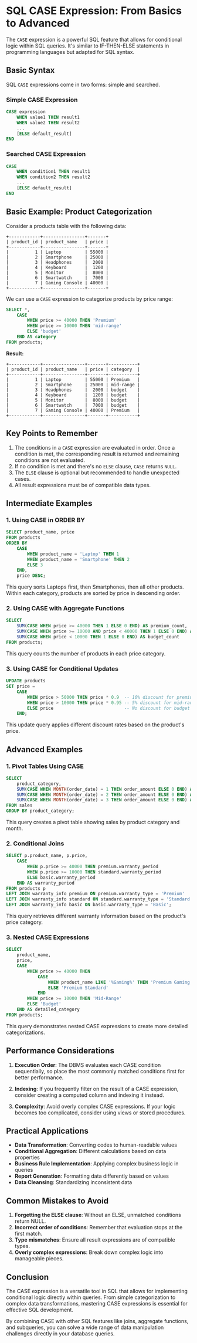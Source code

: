 # SQL CASE Expression: From Basics to Advanced

The `CASE` expression is a powerful SQL feature that allows for conditional logic within SQL queries. It's similar to IF-THEN-ELSE statements in programming languages but adapted for SQL syntax.

## Basic Syntax

SQL `CASE` expressions come in two forms: simple and searched.

### Simple CASE Expression

```sql
CASE expression
    WHEN value1 THEN result1
    WHEN value2 THEN result2
    ...
    [ELSE default_result]
END
```

### Searched CASE Expression

```sql
CASE
    WHEN condition1 THEN result1
    WHEN condition2 THEN result2
    ...
    [ELSE default_result]
END
```

## Basic Example: Product Categorization

Consider a products table with the following data:

```
+------------+----------------+-------+
| product_id | product_name   | price |
+------------+----------------+-------+
|          1 | Laptop         | 55000 |
|          2 | Smartphone     | 25000 |
|          3 | Headphones     |  2000 |
|          4 | Keyboard       |  1200 |
|          5 | Monitor        |  8000 |
|          6 | Smartwatch     |  7000 |
|          7 | Gaming Console | 40000 |
+------------+----------------+-------+
```

We can use a `CASE` expression to categorize products by price range:

```sql
SELECT *,
    CASE
        WHEN price >= 40000 THEN 'Premium'
        WHEN price >= 10000 THEN 'mid-range'
        ELSE 'budget'
    END AS category
FROM products;
```

**Result:**

```
+------------+----------------+-------+-----------+
| product_id | product_name   | price | category  |
+------------+----------------+-------+-----------+
|          1 | Laptop         | 55000 | Premium   |
|          2 | Smartphone     | 25000 | mid-range |
|          3 | Headphones     |  2000 | budget    |
|          4 | Keyboard       |  1200 | budget    |
|          5 | Monitor        |  8000 | budget    |
|          6 | Smartwatch     |  7000 | budget    |
|          7 | Gaming Console | 40000 | Premium   |
+------------+----------------+-------+-----------+
```

## Key Points to Remember

1. The conditions in a `CASE` expression are evaluated in order. Once a condition is met, the corresponding result is returned and remaining conditions are not evaluated.
2. If no condition is met and there's no `ELSE` clause, `CASE` returns `NULL`.
3. The `ELSE` clause is optional but recommended to handle unexpected cases.
4. All result expressions must be of compatible data types.

## Intermediate Examples

### 1. Using CASE in ORDER BY

```sql
SELECT product_name, price
FROM products
ORDER BY
    CASE
        WHEN product_name = 'Laptop' THEN 1
        WHEN product_name = 'Smartphone' THEN 2
        ELSE 3
    END,
    price DESC;
```

This query sorts Laptops first, then Smartphones, then all other products. Within each category, products are sorted by price in descending order.

### 2. Using CASE with Aggregate Functions

```sql
SELECT
    SUM(CASE WHEN price >= 40000 THEN 1 ELSE 0 END) AS premium_count,
    SUM(CASE WHEN price >= 10000 AND price < 40000 THEN 1 ELSE 0 END) AS midrange_count,
    SUM(CASE WHEN price < 10000 THEN 1 ELSE 0 END) AS budget_count
FROM products;
```

This query counts the number of products in each price category.

### 3. Using CASE for Conditional Updates

```sql
UPDATE products
SET price =
    CASE
        WHEN price > 50000 THEN price * 0.9  -- 10% discount for premium items
        WHEN price > 10000 THEN price * 0.95 -- 5% discount for mid-range items
        ELSE price                           -- No discount for budget items
    END;
```

This update query applies different discount rates based on the product's price.

## Advanced Examples

### 1. Pivot Tables Using CASE

```sql
SELECT
    product_category,
    SUM(CASE WHEN MONTH(order_date) = 1 THEN order_amount ELSE 0 END) AS Jan_Sales,
    SUM(CASE WHEN MONTH(order_date) = 2 THEN order_amount ELSE 0 END) AS Feb_Sales,
    SUM(CASE WHEN MONTH(order_date) = 3 THEN order_amount ELSE 0 END) AS Mar_Sales
FROM sales
GROUP BY product_category;
```

This query creates a pivot table showing sales by product category and month.

### 2. Conditional Joins

```sql
SELECT p.product_name, p.price,
    CASE
        WHEN p.price >= 40000 THEN premium.warranty_period
        WHEN p.price >= 10000 THEN standard.warranty_period
        ELSE basic.warranty_period
    END AS warranty_period
FROM products p
LEFT JOIN warranty_info premium ON premium.warranty_type = 'Premium'
LEFT JOIN warranty_info standard ON standard.warranty_type = 'Standard'
LEFT JOIN warranty_info basic ON basic.warranty_type = 'Basic';
```

This query retrieves different warranty information based on the product's price category.

### 3. Nested CASE Expressions

```sql
SELECT
    product_name,
    price,
    CASE
        WHEN price >= 40000 THEN
            CASE
                WHEN product_name LIKE '%Gaming%' THEN 'Premium Gaming'
                ELSE 'Premium Standard'
            END
        WHEN price >= 10000 THEN 'Mid-Range'
        ELSE 'Budget'
    END AS detailed_category
FROM products;
```

This query demonstrates nested CASE expressions to create more detailed categorizations.

## Performance Considerations

1. **Execution Order**: The DBMS evaluates each CASE condition sequentially, so place the most commonly matched conditions first for better performance.

2. **Indexing**: If you frequently filter on the result of a CASE expression, consider creating a computed column and indexing it instead.

3. **Complexity**: Avoid overly complex CASE expressions. If your logic becomes too complicated, consider using views or stored procedures.

## Practical Applications

- **Data Transformation**: Converting codes to human-readable values
- **Conditional Aggregation**: Different calculations based on data properties
- **Business Rule Implementation**: Applying complex business logic in queries
- **Report Generation**: Formatting data differently based on values
- **Data Cleansing**: Standardizing inconsistent data

## Common Mistakes to Avoid

1. **Forgetting the ELSE clause**: Without an ELSE, unmatched conditions return NULL.
2. **Incorrect order of conditions**: Remember that evaluation stops at the first match.
3. **Type mismatches**: Ensure all result expressions are of compatible types.
4. **Overly complex expressions**: Break down complex logic into manageable pieces.

## Conclusion

The CASE expression is a versatile tool in SQL that allows for implementing conditional logic directly within queries. From simple categorization to complex data transformations, mastering CASE expressions is essential for effective SQL development.

By combining CASE with other SQL features like joins, aggregate functions, and subqueries, you can solve a wide range of data manipulation challenges directly in your database queries.
